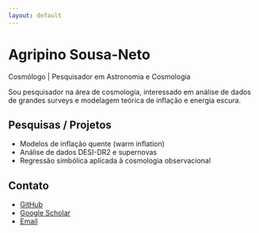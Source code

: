 ```yaml
---
layout: default
---
```


# Agripino Sousa-Neto
Cosmólogo | Pesquisador em Astronomia e Cosmologia

Sou pesquisador na área de cosmologia, interessado em análise de dados de grandes surveys e modelagem teórica de inflação e energia escura.

## Pesquisas / Projetos
- Modelos de inflação quente (warm inflation)
- Análise de dados DESI-DR2 e supernovas
- Regressão simbólica aplicada à cosmologia observacional

## Contato
- [GitHub](https://github.com/zouzaxd)
- [Google Scholar](https://scholar.google.com)
- [Email](mailto:agripinoneto@on.br)
